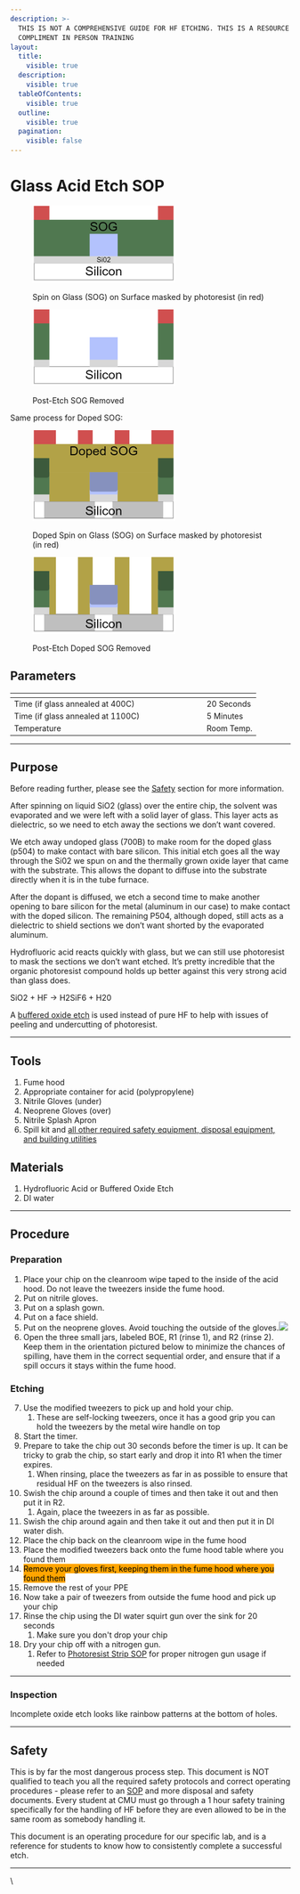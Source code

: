 ```yaml
---
description: >-
  THIS IS NOT A COMPREHENSIVE GUIDE FOR HF ETCHING. THIS IS A RESOURCE TO
  COMPLIMENT IN PERSON TRAINING
layout:
  title:
    visible: true
  description:
    visible: true
  tableOfContents:
    visible: true
  outline:
    visible: true
  pagination:
    visible: false
---
```


# Glass Acid Etch SOP



<figure><img src="../.gitbook/assets/image (17).png" alt="" width="256"><figcaption><p>Spin on Glass (SOG) on Surface masked by photoresist (in red)</p></figcaption></figure>

<figure><img src="../.gitbook/assets/image (19).png" alt="" width="256"><figcaption><p>Post-Etch SOG Removed</p></figcaption></figure>

Same process for Doped SOG:

<figure><img src="../.gitbook/assets/image (20).png" alt="" width="256"><figcaption><p>Doped Spin on Glass (SOG) on Surface masked by photoresist (in red)</p></figcaption></figure>

<figure><img src="../.gitbook/assets/image (21).png" alt="" width="256"><figcaption><p>Post-Etch Doped SOG Removed</p></figcaption></figure>

## Parameters

<table><thead><tr><th width="332"></th><th></th></tr></thead><tbody><tr><td>Time (if glass annealed at 400C)</td><td>20 Seconds</td></tr><tr><td>Time (if glass annealed at 1100C)</td><td>5 Minutes</td></tr><tr><td>Temperature</td><td>Room Temp.</td></tr></tbody></table>

***

## Purpose

Before reading further, please see the [Safety](https://docs.google.com/document/d/1dkbtMOQ6LT6IHo3lF97JkjbScxvUxxTmcUicWCd2fL8/edit#heading=h.jhthfiqxnpyg) section for more information.&#x20;

After spinning on liquid SiO2 (glass) over the entire chip, the solvent was evaporated and we were left with a solid layer of glass. This layer acts as dielectric, so we need to etch away the sections we don’t want covered.&#x20;

We etch away undoped glass (700B) to make room for the doped glass (p504) to make contact with bare silicon. This initial etch goes all the way through the Si02 we spun on and the thermally grown oxide layer that came with the substrate. This allows the dopant to diffuse into the substrate directly when it is in the tube furnace.&#x20;

After the dopant is diffused, we etch a second time to make another opening to bare silicon for the metal (aluminum in our case) to make contact with the doped silicon. The remaining P504, although doped, still acts as a dielectric to shield sections we don’t want shorted by the evaporated aluminum.

Hydrofluoric acid reacts quickly with glass, but we can still use photoresist to mask the sections we don’t want etched. It’s pretty incredible that the organic photoresist compound holds up better against this very strong acid than glass does.

SiO2 + HF → H2SiF6 + H20

A [buffered oxide etch](https://us.vwr.com/store/product/36722614/buffered-oxide-etch-6-1-boe-6-1-semiconductor-grade) is used instead of pure HF to help with issues of peeling and undercutting of photoresist.

***

## Tools

1. Fume hood
2. Appropriate container for acid (polypropylene)
3. Nitrile Gloves (under)
4. Neoprene Gloves (over)
5. Nitrile Splash Apron
6. Spill kit and [all other required safety equipment, disposal equipment, and building utilities](https://www.cmu.edu/ehs/Laboratory-Safety/chemical-safety/documents/sop-for-the-use-of-hydrofluoric-acid.pdf)

## Materials

1. Hydrofluoric Acid or Buffered Oxide Etch
2. DI water

***

## Procedure

### Preparation

1. Place your chip on the cleanroom wipe taped to the inside of the acid hood. Do not leave the tweezers inside the fume hood.
2. Put on nitrile gloves.
3. Put on a splash gown.
4. Put on a face shield.
5. Put on the neoprene gloves. Avoid touching the outside of the gloves.![](https://lh4.googleusercontent.com/jRPJLrFnxZH1qdT5iKs1nosnn31rF5jq5nVpMFXGpLs\_gETjZL6SNDDPULGkFqcJ2mqP4BsImJXQC2akcywpaBjtUQwnmNwqDZ1okK\_rfwIr32Qj\_rc2l0iA1oTOjV67q5H7j9AaYpdHC\_h-2e-3pHU)
6. Open the three small jars, labeled BOE, R1 (rinse 1), and R2 (rinse 2). Keep them in the orientation pictured below to minimize the chances of spilling, have them in the correct sequential order, and ensure that if a spill occurs it stays within the fume hood.



### Etching

7. Use the modified tweezers to pick up and hold your chip.
   1. These are self-locking tweezers, once it has a good grip you can hold the tweezers by the metal wire handle on top
8. Start the timer.
9. Prepare to take the chip out 30 seconds before the timer is up. It can be tricky to grab the chip, so start early and drop it into R1 when the timer expires.&#x20;
   1. When rinsing, place the tweezers as far in as possible to ensure that residual HF on the tweezers is also rinsed.
10. Swish the chip around a couple of times and then take it out and then put it in R2.
    1. Again, place the tweezers in as far as possible.
11. Swish the chip around again and then take it out and then put it in DI water dish.
12. Place the chip back on the cleanroom wipe in the fume hood
13. Place the modified tweezers back onto the fume hood table where you found them
14. <mark style="background-color:orange;">Remove your gloves first, keeping them in the fume hood where you found them</mark>
15. Remove the rest of your PPE
16. Now take a pair of tweezers from outside the fume hood and pick up your chip
17. Rinse the chip using the DI water squirt gun over the sink for 20 seconds
    1. Make sure you don't drop your chip
18. Dry your chip off with a nitrogen gun.
    1. Refer to [Photoresist Strip SOP](patterning-sop-stepper-v2/photoresist-strip-sop.md) for proper nitrogen gun usage if needed

***

### Inspection

Incomplete oxide etch looks like rainbow patterns at the bottom of holes.

***

## Safety

This is by far the most dangerous process step. This document is NOT qualified to teach you all the required safety protocols and correct operating procedures - please refer to an [SOP](https://www.cmu.edu/ehs/Laboratory-Safety/chemical-safety/documents/sop-for-the-use-of-hydrofluoric-acid.pdf) and more disposal and safety documents. Every student at CMU must go through a 1 hour safety training specifically for the handling of HF before they are even allowed to be in the same room as somebody handling it.&#x20;

This document is an operating procedure for our specific lab, and is a reference for students to know how to consistently complete a successful etch.&#x20;

***

\

